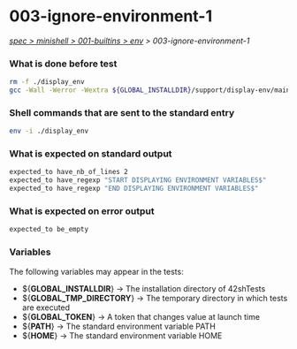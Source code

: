 # 003-ignore-environment-1

*[spec > minishell > 001-builtins > env](..) > 003-ignore-environment-1*

### What is done before test

```bash
rm -f ./display_env
gcc -Wall -Werror -Wextra ${GLOBAL_INSTALLDIR}/support/display-env/main.c -o ./display_env

```

### Shell commands that are sent to the standard entry

```bash
env -i ./display_env

```

### What is expected on standard output

```bash
expected_to have_nb_of_lines 2
expected_to have_regexp "START DISPLAYING ENVIRONMENT VARIABLES$"
expected_to have_regexp "END DISPLAYING ENVIRONMENT VARIABLES$"
```

### What is expected on error output

```bash
expected_to be_empty
```

### Variables

The following variables may appear in the tests:

* ${**GLOBAL_INSTALLDIR**} -> The installation directory of 42shTests
* ${**GLOBAL_TMP_DIRECTORY**} -> The temporary directory in which tests are executed
* ${**GLOBAL_TOKEN**} -> A token that changes value at launch time
* ${**PATH**} -> The standard environment variable PATH
* ${**HOME**} -> The standard environment variable HOME
